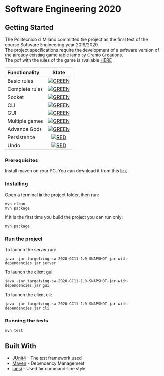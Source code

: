 # Software Engineering 2020

## Getting Started

The Politecnico di Milano committed the project as the final test of the course 
Software Engineering year 2019/2020.<br>The project specifications require the development 
of a software version of the already existing game table lamp by Cranio Creations.<br>
The pdf with the rules of the game is available [HERE](https://github.com/niccolopolvani/ing-sw-2020-Polvani-Puoti-Sacchetta/blob/master/deliveries/santorini_rules_en.pdf)


| Functionality | State |
|:-----------------------|:------------------------------------:|
| Basic rules | [![GREEN](https://placehold.it/15/44bb44/44bb44)](#) |
| Complete rules | [![GREEN](https://placehold.it/15/44bb44/44bb44)](#) |
| Socket |[![GREEN](https://placehold.it/15/44bb44/44bb44)](#) |
| CLI |[![GREEN](https://placehold.it/15/44bb44/44bb44)](#) |
| GUI | [![GREEN](https://placehold.it/15/44bb44/44bb44)](#) |
| Multiple games | [![GREEN](https://placehold.it/15/44bb44/44bb44)](#)|
| Advance Gods | [![GREEN](https://placehold.it/15/44bb44/44bb44)](#) |
| Persistence | [![RED](https://placehold.it/15/f03c15/f03c15)](#) |
| Undo | [![RED](https://placehold.it/15/f03c15/f03c15)](#) |

<!--
[![RED](https://placehold.it/15/f03c15/f03c15)](#)
[![YELLOW](https://placehold.it/15/ffdd00/ffdd00)](#)
[![GREEN](https://placehold.it/15/44bb44/44bb44)](#)
-->

### Prerequisites

Install maven on your PC. You can download it from this [link](https://maven.apache.org/download.cgi)

### Installing

Open a terminal in the project folder, then run:

```
mvn clean
mvn package
```
If it is the first time you build the project you can run only:

```
mvn package
```
### Run the project

To launch the server run: 
```
java -jar target\ing-sw-2020-GC11-1.0-SNAPSHOT-jar-with-dependencies.jar server
```
To launch the client gui:
 ```
 java -jar target\ing-sw-2020-GC11-1.0-SNAPSHOT-jar-with-dependencies.jar gui
 ```
To launch the client cli:
 ```
 java -jar target\ing-sw-2020-GC11-1.0-SNAPSHOT-jar-with-dependencies.jar cli
 ```

### Running the tests
 ```
 mvn test
 ```

## Built With

* [JUnit4](https://junit.org/junit4/) - The test framework used
* [Maven](https://maven.apache.org/) - Dependency Management
* [jansi](https://github.com/fusesource/jansi) - Used for command-line style
